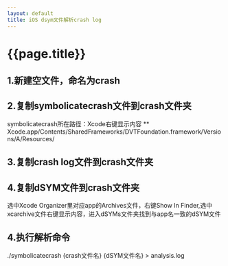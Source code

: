 ```yaml
---
layout: default
title: iOS dsym文件解析crash log
---
```

# {{page.title}}

## 1.新建空文件，命名为crash
## 2.复制symbolicatecrash文件到crash文件夹
symbolicatecrash所在路径：Xcode右键显示内容
** Xcode.app/Contents/SharedFrameworks/DVTFoundation.framework/Versions/A/Resources/
## 3.复制crash log文件到crash文件夹
## 4.复制dSYM文件到crash文件夹
选中Xcode Organizer里对应app的Archives文件，右键Show In Finder,选中xcarchive文件右键显示内容，进入dSYMs文件夹找到与app名一致的dSYM文件
## 4.执行解析命令
./symbolicatecrash {crash文件名} {dSYM文件名} > analysis.log


